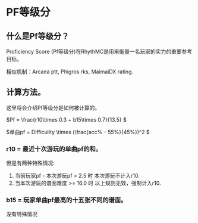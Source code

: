 # PF等级分

## 什么是Pf等级分？

Proficiency Score (Pf等级分)在RhythMC是用来衡量一名玩家的实力的重要参考目标。

相似机制：Arcaea ptt, Phigros rks, MaimaiDX rating.

## 计算方法。

这里将会介绍Pf等级分是如何被计算的。

$Pf = \frac{r10\times 0.3 + b15\times 0.7}{13.5} $

$单曲pf = Difficulity \times (\frac{acc\% - 55\%}{45\%})^2 $

### r10 = 最近十次游玩的单曲pf的和。

但是有两种特殊情况:

1) 当前玩家pf - 本次游玩pf > 2.5 时 本次游玩不计入r10.
2) 当本次游玩的谱面难度 >= 16.0 时 以上规则无效，强制计入r10.

### b15 = 玩家单曲pf最高的十五张不同的谱面。

没有特殊情况